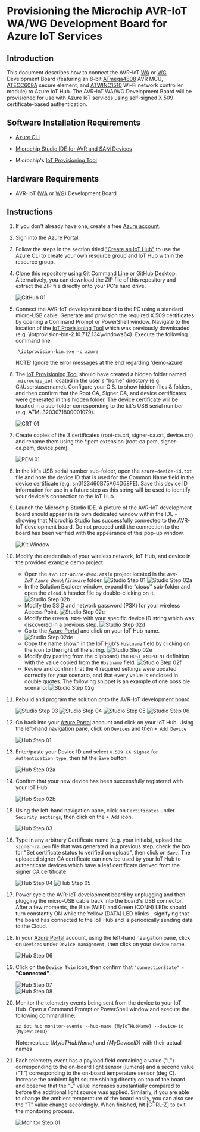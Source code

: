 # Provisioning the Microchip AVR-IoT WA/WG Development Board for Azure IoT Services

## Introduction

 This document describes how to connect the AVR-IoT [WA](https://www.microchip.com/en-us/development-tool/EV15R70A) or [WG](https://www.microchip.com/en-us/development-tool/AC164160) Development Board (featuring an 8-bit [ATmega4808](https://www.microchip.com/en-us/product/ATMEGA4808) AVR MCU, [ATECC608A](https://www.microchip.com/en-us/product/atecc608a) secure element, and [ATWINC1510](https://www.microchip.com/en-us/product/ATWINC1510) Wi-Fi network controller module) to Azure IoT Hub. The AVR-IoT WA/WG Development Board will be provisioned for use with Azure IoT services using self-signed X.509 certificate-based authentication.

## Software Installation Requirements

- [Azure CLI](https://docs.microsoft.com/en-us/cli/azure/install-azure-cli?view=azure-cli-latest)

- [Microchip Studio IDE for AVR and SAM Devices](https://www.microchip.com/en-us/tools-resources/develop/microchip-studio)

- Microchip's [IoT Provisioning Tool](https://www.microchip.com/en-us/solutions/internet-of-things/iot-development-kits/iot-provisioning-tool)

## Hardware Requirements

- AVR-IoT ([WA](https://www.microchip.com/en-us/development-tool/EV15R70A) or [WG](https://www.microchip.com/en-us/development-tool/AC164160)) Development Board

## Instructions

1.	If you don't already have one, create a free [Azure account](https://azure.microsoft.com/en-us/free/?WT.mc_id=A261C142F).

2.	Sign into the [Azure Portal](https://portal.azure.com/).

3.	Follow the steps in the section titled ["Create an IoT Hub"](https://docs.microsoft.com/en-us/azure/iot-hub/quickstart-send-telemetry-node#create-an-iot-hub) to use the Azure CLI to create your own resource group and IoT Hub within the resource group.

4.	Clone this repository using [Git Command Line](https://git-scm.com/downloads) or [GitHub Desktop](https://desktop.github.com). Alternatively, you can download the ZIP file of this repository and extract the ZIP file directly onto your PC's hard drive.

	![GitHub 01](./img/github_01_edit.png)

5.	Connect the AVR-IoT development board to the PC using a standard micro-USB cable. Generate and provision the required X.509 certificates by opening a Command Prompt or PowerShell window. Navigate to the location of the [IoT Provisioning Tool](https://www.microchip.com/en-us/solutions/internet-of-things/iot-development-kits/iot-provisioning-tool) which was previously downloaded (e.g. \iotprovision-bin-2.10.7.12.134\windows64). Execute the following command line:

    ```shell
	.\iotprovision-bin.exe -c azure
    ```

    NOTE: Ignore the error messages at the end regarding 'demo-azure'

6.	The [IoT Provisioning Tool](https://www.microchip.com/en-us/solutions/internet-of-things/iot-development-kits/iot-provisioning-tool) should have created a hidden folder named `.microchip_iot` located in the user's "home" directory (e.g. C:\Users\username). Configure your O.S. to show hidden files & folders, and then confirm that the Root CA, Signer CA, and device certificates were generated in this hidden folder. The device certificate wiil be located in a sub-folder corresponding to the kit's USB serial number (e.g. ATML3203071800001079).

	![CRT 01](./img/crt_01.png)

7. Create copies of the 3 certificates (root-ca.crt, signer-ca.crt, device.crt) and rename them using the *.pem extension (root-ca.pem, signer-ca.pem, device.pem).

	![PEM 01](./img/pem_01.png)

8. In the kit's USB serial number sub-folder, open the `azure-device-id.txt` file and note the device ID that is used for the Common Name field in the device certificate (e.g. sn0123460B75A64D68FE). Save this device ID information for use in a future step as this string will be used to identify your device's connection to the IoT Hub.

9.	Launch the Microchip Studio IDE. A picture of the AVR-IoT development board should appear in its own dedicated window within the IDE - showing that Microchip Studio has successfully connected to the AVR-IoT development board. Do not proceed until the connection to the board has been verified with the appearance of this pop-up window.

	![Kit Window](./img/Kit_Window.png)

10.	Modify the credentials of your wireless network, IoT Hub, and device in the provided example demo project.
	- Open the *`avr.iot-azure-demo.atsln`* project located in the *`AVR-IoT_Azure_Demo\firmware`* folder.
		![Studio Step 01](./img/Studio_Step_01.png)
		![Studio Step 02a](./img/Studio_Step_02a.png)
	- In the Solution Explorer window, expand the *“cloud”* sub-folder and open the `cloud.h` header file by double-clicking on it.
		![Studio Step 02b](./img/Studio_Step_02b.png)
	- Modify the SSID and network password (PSK) for your wireless Access Point.
		![Studio Step 02c](./img/Studio_Step_02c.png)	
	- Modify the `COMMON_NAME` with your specific device ID string which was discovered in a previous step.
		![Studio Step 02d](./img/Studio_Step_02d.png)
	- Go to the [Azure Portal](https://portal.azure.com/) and click on your IoT Hub name.
		![Studio Step 02de](./img/Studio_Step_02de_edit.png)
	- Copy the name shown in the IoT Hub's `Hostname` field by clicking on the icon to the right of the string.
		![Studio Step 02e](./img/Studio_Step_02e_edit.png)
	- Modify (by pasting from the clipboard) the `HOST_ENDPOINT` definition with the value copied from the `Hostname` field.
		![Studio Step 02f](./img/Studio_Step_02f.png)
	- Review and confirm that the 4 required settings were updated correctly for your scenario, and that every value is enclosed in double quotes. The following snippet is an example of one possible scenario:
		![Studio Step 02g](./img/Studio_Step_02g_edit.png)

11. Rebuild and program the solution onto the AVR-IoT development board.

	![Studio Step 03](./img/Studio_Step_03.png)
	![Studio Step 04](./img/Studio_Step_04.png)
	![Studio Step 05](./img/Studio_Step_05_edit.png)
	![Studio Step 06](./img/Studio_Step_06_edit.png)

12. Go back into your [Azure Portal](https://portal.azure.com/) account and click on your IoT Hub. Using the left-hand navigation pane, click on `Devices` and then `+ Add Device`

	![Hub Step 01](./img/Hub_Step_01_edit.png)

13. Enter/paste your Device ID and select `X.509 CA Signed` for `Authentication type`, then hit the `Save` button.

	![Hub Step 02a](./img/Hub_Step_02a_edit.png)	

14. Confirm that your new device has been successfully registered with your IoT Hub.

	![Hub Step 02b](./img/Hub_Step_02b_edit.png)	

15. Using the left-hand navigation pane, click on `Certificates` under `Security settings`, then click on the `+ Add` icon.

	![Hub Step 03](./img/Hub_Step_03_edit.png)

16. Type in any arbitrary Certificate name (e.g. your initials), upload the `signer-ca.pem` file that was generated in a previous step, check the box for "Set certificate status to verified on upload", then click on `Save`. The uploaded signer CA certificate can now be used by your IoT Hub to authenticate devices which have a leaf certificate derived from the signer CA certificate.

	![Hub Step 04](./img/Hub_Step_04_edit.png)
	![Hub Step 05](./img/Hub_Step_05.png)

17. Power cycle the AVR-IoT development board by unplugging and then plugging the micro-USB cable back into the board's USB connector. After a few moments, the Blue (WIFI) and Green (CONN) LEDs should turn constantly ON while the Yellow (DATA) LED blinks - signifying that the board has connected to the IoT Hub and is periodically sending data to the Cloud.

18. In your [Azure Portal](https://portal.azure.com/) account, using the left-hand navigation pane, click on `Devices` under `Device management`, then click on your device name.

	![Hub Step 06](./img/Hub_Step_06_edit.png)	

19. Click on the `Device Twin` icon, then confirm that `"connectionState"` = **"Connected"**.

	![Hub Step 07](./img/Hub_Step_07_edit.png)	
	![Hub Step 08](./img/Hub_Step_08_edit.png)

20. Monitor the telemetry events being sent from the device to your IoT Hub. Open a Command Prompt or PowerShell window and execute the following command line:

	```shell
	az iot hub monitor-events --hub-name {MyIoTHubName} --device-id {MyDeviceID}
	```
	Note: replace *{MyIoTHubName}* and *{MyDeviceID}* with their actual names

21. Each telemetry event has a payload field containing a value ("L") corresponding to the on-board light sensor (lumens) and a second value ("T") corresponding to the on-board temperature sensor (deg C). Increase the ambient light source shining directly on top of the board and observe that the "L" value increases substantially compared to before the additional light source was applied. Similarly, if you are able to change the ambient temperature of the board easily, you can also see the "T" value change accordingly. When finished, hit [CTRL-Z] to exit the monitoring process.

	![Monitor Step 01](./img/Monitor_Step_01_edit.png)
